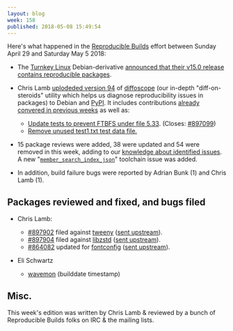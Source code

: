 ```yaml
---
layout: blog
week: 158
published: 2018-05-08 15:49:54
---
```


Here's what happened in the [Reproducible Builds](https://reproducible-builds.org) effort between Sunday April 29 and Saturday May 5 2018:

* The [Turnkey Linux](https://www.turnkeylinux.org) Debian-derivative [announced that their v15.0 release contains reproducible packages](https://www.turnkeylinux.org/blog/v15.0rc1-core-and-tkldev).

* Chris Lamb [uplodeded version 94](https://tracker.debian.org/news/954962/accepted-diffoscope-94-source-all-into-unstable/) of [diffoscope](https://diffoscope.org) (our in-depth "diff-on-steroids" utility which helps us diagnose reproducibility issues in packages) to Debian and [PyPI](https://pypi.org/). It includes contributions [already convered in previous weeks](https://salsa.debian.org/reproducible-builds/diffoscope/commits/94) as well as:

    * [Update tests to prevent FTBFS under file 5.33](https://salsa.debian.org/reproducible-builds/diffoscope/commit/f800b20). (Closes: [#897099](https://bugs.debian.org/897099))
    * [Remove unused test1.txt test data file.](https://salsa.debian.org/reproducible-builds/diffoscope/commit/82c75b0)

 * 15 package reviews were added, 38 were updated and 54 were removed in this week, adding to our [knowledge about identified issues](https://tests.reproducible-builds.org/debian/index_issues.html). A  new "[`member_search_index_json`](https://salsa.debian.org/reproducible-builds/reproducible-notes/commit/4772ee62)" toolchain issue was added.

* In addition, build failure bugs were reported by Adrian Bunk (1) and Chris Lamb (1).

Packages reviewed and fixed, and bugs filed
-------------------------------------------

* Chris Lamb:

    * [#897902](https://bugs.debian.org/897902) filed against [tweeny](https://tracker.debian.org/pkg/tweeny) ([sent upstream](https://github.com/mobius3/tweeny/pull/6)).
    * [#897904](https://bugs.debian.org/897904) filed against [libzstd](https://tracker.debian.org/pkg/libzstd) ([sent upstream](https://github.com/facebook/zstd/pull/1120)).
    * [#864082](https://bugs.debian.org/864082) updated for [fontconfig](https://tracker.debian.org/pkg/libzstd) ([sent upstream](https://lists.freedesktop.org/archives/fontconfig/2018-May/006271.html)).

* Eli Schwartz
    * [wavemon](https://github.com/uoaerg/wavemon/pull/48) (builddate timestamp)

Misc.
-----

This week's edition was written by Chris Lamb & reviewed by a bunch of Reproducible Builds folks on IRC & the mailing lists.
